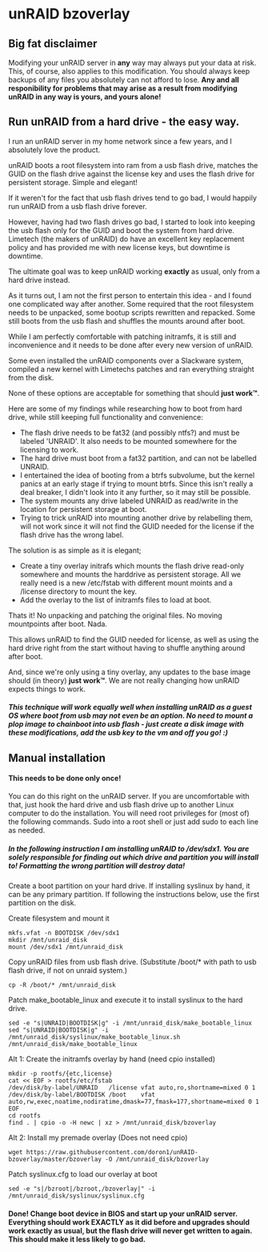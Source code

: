 # unRAID bzoverlay

## Big fat disclaimer

Modifying your unRAID server in **any** way may always put your data at risk. This, of course, also applies to this modification. You should always keep backups of any files you absolutely can not afford to lose. **Any and all responibility for problems that may arise as a result from modifying unRAID in any way is yours, and yours alone!**

## Run unRAID from a hard drive - the easy way.

I run an unRAID server in my home network since a few years, and I absolutely love the product.

unRAID boots a root filesystem into ram from a usb flash drive, matches the GUID on the flash drive against the license key and uses the flash drive for persistent storage. Simple and elegant!

If it weren't for the fact that usb flash drives tend to go bad, I would happily run unRAID from a usb flash drive forever.

However, having had two flash drives go bad, I started to look into keeping the usb flash only for the GUID and boot the system from hard drive. Limetech (the makers of unRAID) do have an excellent key replacement policy and has provided me with new license keys, but downtime is downtime.

The ultimate goal was to keep unRAID working **exactly** as usual, only from a hard drive instead.

As it turns out, I am not the first person to entertain this idea - and I found one complicated way after another. Some required that the root filesystem needs to be unpacked, some bootup scripts rewritten and repacked. Some still boots from the usb flash and shuffles the mounts around after boot.

While I am perfectly comfortable with patching initramfs, it is still and inconvenience and it needs to be done after every new version of unRAID.

Some even installed the unRAID components over a Slackware system, compiled a new kernel with Limetechs patches and ran everything straight from the disk.

None of these options are acceptable for something that should **just work™**.


Here are some of my findings while researching how to boot from hard drive, while still keeping full functionality and convenience:

* The flash drive needs to be fat32 (and possibly ntfs?) and must be labeled 'UNRAID'. It also needs to be mounted somewhere for the licensing to work.
* The hard drive must boot from a fat32 partition, and can not be labelled UNRAID.
* I entertained the idea of booting from a btrfs subvolume, but the kernel panics at an early stage if trying to mount btrfs. Since this isn't really a deal breaker, I didn't look into it any further, so it may still be possible.
* The system mounts any drive labeled UNRAID as read/write in the location for persistent storage at boot.
* Trying to trick unRAID into mounting another drive by relabelling them, will not work since it will not find the GUID needed for the license if the flash drive has the wrong label.

The solution is as simple as it is elegant;

* Create a tiny overlay initrafs which mounts the flash drive read-only somewhere and mounts the harddrive as persistent storage. All we really need is a new /etc/fstab with different mount moints and a /license directory to mount the key.
* Add the overlay to the list of initramfs files to load at boot.

Thats it! No unpacking and patching the original files. No moving mountpoints after boot. Nada.

This allows unRAID to find the GUID needed for license, as well as using the hard drive right from the start without having to shuffle anything around after boot.

And, since we're only using a tiny overlay, any updates to the base image should (in theory) **just work™**. We are not really changing how unRAID expects things to work.

##### This technique will work equally well when installing unRAID as a guest OS where boot from usb may not even be an option. No need to mount a plop image to chainboot into usb flash - just create a disk image with these modifications, add the usb key to the vm and off you go! :)

## Manual installation

#### This needs to be done only once!

You can do this right on the unRAID server. If you are uncomfortable with that, just hook the hard drive and usb flash drive up to another Linux computer to do the installation. You will need root privileges for (most of) the following commands. Sudo into a root shell or just add sudo to each line as needed.

##### In the following instruction I am installing unRAID to /dev/sdx1. You are solely responsible for finding out which drive and partition you will install to! Formatting the wrong partition will destroy data!

Create a boot partition on your hard drive. If installing syslinux by hand, it can be any primary partition. If following the instructions below, use the first partition on the disk.

Create filesystem and mount it
```
mkfs.vfat -n BOOTDISK /dev/sdx1
mkdir /mnt/unraid_disk
mount /dev/sdx1 /mnt/unraid_disk
```

Copy unRAID files from usb flash drive. (Substitute /boot/* with path to usb flash drive, if not on unraid system.)
```
cp -R /boot/* /mnt/unraid_disk
```

Patch make_bootable_linux and execute it to install syslinux to the hard drive.
```
sed -e "s|UNRAID|BOOTDISK|g" -i /mnt/unraid_disk/make_bootable_linux
sed "s|UNRAID|BOOTDISK|g" -i /mnt/unraid_disk/syslinux/make_bootable_linux.sh
/mnt/unraid_disk/make_bootable_linux
```

Alt 1: Create the initramfs overlay by hand (need cpio installed)
```
mkdir -p rootfs/{etc,license}
cat << EOF > rootfs/etc/fstab
/dev/disk/by-label/UNRAID   /license vfat auto,ro,shortname=mixed 0 1
/dev/disk/by-label/BOOTDISK /boot    vfat auto,rw,exec,noatime,nodiratime,dmask=77,fmask=177,shortname=mixed 0 1
EOF
cd rootfs
find . | cpio -o -H newc | xz > /mnt/unraid_disk/bzoverlay
```

Alt 2: Install my premade overlay (Does not need cpio)
```
wget https://raw.githubusercontent.com/doron1/unRAID-bzoverlay/master/bzoverlay -O /mnt/unraid_disk/bzoverlay
```


Patch syslinux.cfg to load our overlay at boot
```
sed -e "s|/bzroot|/bzroot,/bzoverlay|" -i /mnt/unraid_disk/syslinux/syslinux.cfg

```

#### Done! Change boot device in BIOS and start up your unRAID server. Everything should work EXACTLY as it did before and upgrades should work exactly as usual, but the flash drive will never get written to again. This should make it less likely to go bad.


